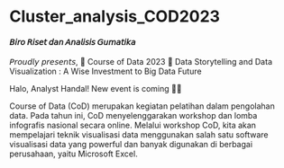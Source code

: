 # Cluster_analysis_COD2023
#### 𝘉𝘪𝘳𝘰 𝘙𝘪𝘴𝘦𝘵 𝘥𝘢𝘯 𝘈𝘯𝘢𝘭𝘪𝘴𝘪𝘴 𝘎𝘶𝘮𝘢𝘵𝘪𝘬𝘢
𝘗𝘳𝘰𝘶𝘥𝘭𝘺 𝘱𝘳𝘦𝘴𝘦𝘯𝘵𝘴,
📢 Course of Data 2023 📢
Data Storytelling and Data Visualization : A Wise Investment to Big Data Future

Halo, Analyst Handal!
New event is coming 🙌🏻

Course of Data (CoD) merupakan kegiatan pelatihan dalam pengolahan data. Pada tahun ini, CoD menyelenggarakan workshop dan lomba infografis nasional secara online. Melalui workshop CoD, kita akan mempelajari teknik visualisasi data menggunakan salah satu software visualisasi data yang powerful dan banyak digunakan di berbagai perusahaan, yaitu Microsoft Excel.
